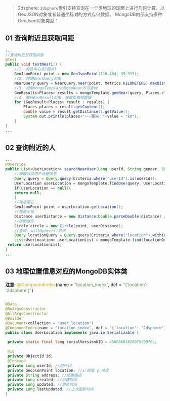 > 2dsphere:
> `2dsphere`索引支持查询在一个类地球的球面上进行几何计算，以GeoJSON对象或者普通坐标对的方式存储数据。
> MongoDB内部支持多种GeoJson对象类型：

## 01 查询附近且获取间距

```java
...
//查询附近且获取间距
@Test
public void testNear1() {
    //1. 构造中心点(圆点)
    GeoJsonPoint point = new GeoJsonPoint(116.404, 39.915);
    //2. 构建NearQuery对象
    NearQuery query = NearQuery.near(point, Metrics.KILOMETERS).maxDistance(1, Metrics.KILOMETERS);
    //3. 调用mongoTemplate的geoNear方法查询
    GeoResults<Places> results = mongoTemplate.geoNear(query, Places.class);
    //4. 解析GeoResult对象，获取距离和数据
    for (GeoResult<Places> result : results) {
        Places places = result.getContent();
        double value = result.getDistance().getValue();
        System.out.println(places+"---距离："+value + "km");
    }
}
...
```


## 02 查询附近的人
```java
...
@Override  
public List<UserLocation> searchNearUser(Long userId, String gender, String distance) {  
	//获取当前用户地理信息  
	Query query = Query.query(Criteria.where("userId").is(userId));  
	UserLocation userLocation = mongoTemplate.findOne(query, UserLocation.class);  
	if(userLocation == null){  
	return null;  
	}  
	//构造圆心  
	GeoJsonPoint point = userLocation.getLocation();  
	//构造半径  
	Distance userDistance = new Distance(Double.parseDouble(distance) / 1000, Metrics.KILOMETERS);  
	//绘制原形  
	Circle circle = new Circle(point, userDistance);  
	//查询, withSphere()方法  
	Query locationQuery = Query.query(Criteria.where("location").withinSphere(circle));  
	List<UserLocation> userLocationList = mongoTemplate.find(locationQuery, UserLocation.class);  
 return userLocationList;  
}
...
```


## 03 地理位置信息对应的MongoDB实体类

**注意:** <font color=#bbb529>@CompoundIndex</font>(name = <font color=#6a8759>"location_index"</font>, def = <font color=#6a8759>"{'location': '2dsphere'}"</font>)  

```java
  
@Data  
@NoArgsConstructor  
@AllArgsConstructor  
@Builder  
@Document(collection = "user_location")  
@CompoundIndex(name = "location_index", def = "{'location': '2dsphere'}")  
public class UserLocation implements java.io.Serializable {  
  
 private static final long serialVersionUID = 4508868382007529970L;  
  
 @Id  
 private ObjectId id;  
 @Indexed  
 private Long userId; //用户id  
 private GeoJsonPoint location; //x:经度 y:纬度  
 private String address; //位置描述  
 private Long created; //创建时间  
 private Long updated; //更新时间  
 private Long lastUpdated; //上次更新时间  
}
```







